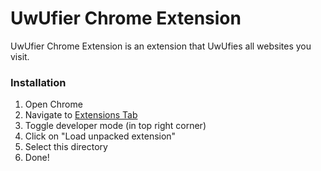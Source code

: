 # UwUfier Chrome Extension

UwUfier Chrome Extension is an extension that UwUfies all websites you visit.

### Installation

1. Open Chrome
2. Navigate to [Extensions Tab](chrome://extensions)
3. Toggle developer mode (in top right corner)
4. Click on "Load unpacked extension"
5. Select this directory
6. Done!


